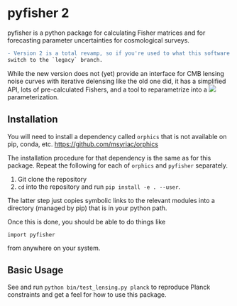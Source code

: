 # pyfisher 2

pyfisher is a python package for calculating Fisher matrices and for forecasting parameter uncertainties for cosmological surveys.

```diff
- Version 2 is a total revamp, so if you're used to what this software looked like before November 2020, you should
switch to the `legacy` branch. 
```

While the new version does not (yet) provide an interface for CMB lensing noise curves with iterative
delensing like the old one did, it has a simplified API, lots of pre-calculated Fishers, and a tool to reparametrize into a <img src="https://render.githubusercontent.com/render/math?math=\sigma_8">  parameterization.


## Installation

You will need to install a dependency called `orphics` that is not available on pip, conda, etc.
https://github.com/msyriac/orphics

The installation procedure for that dependency is the same as for this package. Repeat the following for each of `orphics` and `pyfisher` separately.

1. Git clone the repository
2. `cd` into the repository and run `pip install -e . --user`.

The latter step just copies symbolic links to the relevant modules into a directory (managed by pip) that is in your python path.

Once this is done, you should be able to do things like

``
import pyfisher
``

from anywhere on your system.


## Basic Usage

See and run `python bin/test_lensing.py planck` to reproduce Planck constraints and get a feel for how to use this package.
